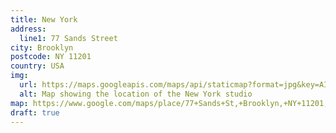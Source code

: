 ```yaml
---
title: New York
address:
  line1: 77 Sands Street
city: Brooklyn
postcode: NY 11201
country: USA
img: 
  url: https://maps.googleapis.com/maps/api/staticmap?format=jpg&key=AIzaSyAa-P3u_B9zTs_DJ_dXRK5og7r3_n7vlT0&maptype=roadmap&scale=2&size=425x300&markers=40.70033451610208,-73.98736217524858&zoom=17
  alt: Map showing the location of the New York studio
map: https://www.google.com/maps/place/77+Sands+St,+Brooklyn,+NY+11201,+USA/@40.700331,-73.987327,17z/data=!3m1!4b1!4m5!3m4!1s0x89c25a346b0a6f41:0xe60dd10638023226!8m2!3d40.7003578!4d-73.9873581
draft: true
---
```

